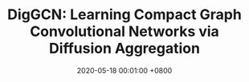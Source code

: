 ---
title:          "DigGCN: Learning Compact Graph Convolutional Networks via Diffusion Aggregation"
date:           2020-05-18 00:01:00 +0800
selected:       true
pub:            "IEEE Transactions on Cybernetics"
pub_date:       "2020"


authors:
  - Minglong Lei
  - Pei Quan 
  - Rongrong Ma
  - Yong Shi
  - Lingfeng Niu

links:
  Paper: https://ieeexplore.ieee.org/abstract/document/9095208
  DOI: https://doi.org/10.1109/TCYB.2020.2988791
---